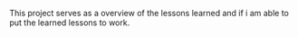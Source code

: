 This project serves as a overview of the lessons learned and if i am able to put the learned lessons to work.